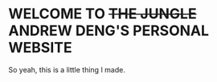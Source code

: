 # WELCOME TO ~~THE JUNGLE~~ ANDREW DENG'S PERSONAL WEBSITE

So yeah, this is a little thing I made.

